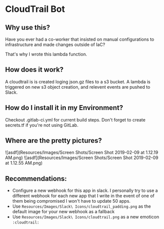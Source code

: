 # CloudTrail Bot

## Why use this?

Have you ever had a co-worker that insisted on manual configurations to infrastructure and made changes outside of IaC?

That's why I wrote this lambda function.

## How does it work?

A cloudtrail is is created loging json.gz files to a s3 bucket.  A lambda is triggered on new s3 object creation, and relevent events are pushed to Slack.

## How do I install it in my Environment?

Checkout .gitlab-ci.yml for current build steps.  Don't forget to create secrets.tf if you're not using GitLab.

## Where are the pretty pictures?

![asdf](Resources/Images/Screen Shots/Screen Shot 2019-02-09 at 1.12.19 AM.png)
![asdf](Resources/Images/Screen Shots/Screen Shot 2019-02-09 at 1.12.55 AM.png)

## Recommendations:

- Configure a new webhook for this app in slack.  I personally try to use a different webhook for each new app that I write in the event of one of them being compromised I won't have to update 50 apps.
- Use `Resources/Images/Slack\ Icons/cloudtrail_padding.png` as the default image for your new webhook as a fallback
- Use `Resources/Images/Slack\ Icons/cloudtrail.png` as a new emoticon `:cloudtrail:`
